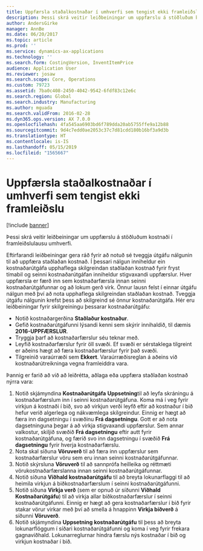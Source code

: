 ```yaml
---
title: Uppfærsla staðalkostnaðar í umhverfi sem tengist ekki framleiðslu
description: Þessi skrá veitir leiðbeiningar um uppfærslu á stöðluðum kostnaði í framleiðslulausu umhverfi.
author: AndersGirke
manager: AnnBe
ms.date: 06/20/2017
ms.topic: article
ms.prod: ''
ms.service: dynamics-ax-applications
ms.technology: ''
ms.search.form: CostingVersion, InventItemPrice
audience: Application User
ms.reviewer: josaw
ms.search.scope: Core, Operations
ms.custom: 79723
ms.assetid: 7ba0c408-2450-4042-9542-6fdf83c12e6c
ms.search.region: Global
ms.search.industry: Manufacturing
ms.author: mguada
ms.search.validFrom: 2016-02-28
ms.dyn365.ops.version: AX 7.0.0
ms.openlocfilehash: 4fa545aa6903bd6f789dda20ab5755ffe9a12b88
ms.sourcegitcommit: 9d4c7edd0ae2053c37c7d81cdd180b16bf3a9d3b
ms.translationtype: HT
ms.contentlocale: is-IS
ms.lasthandoff: 05/15/2019
ms.locfileid: "1565667"
---
```

# <a name="update-standard-costs-in-a-non-manufacturing-environment"></a>Uppfærsla staðalkostnaðar í umhverfi sem tengist ekki framleiðslu

[!include [banner](../includes/banner.md)]

Þessi skrá veitir leiðbeiningar um uppfærslu á stöðluðum kostnaði í framleiðslulausu umhverfi.

Eftirfarandi leiðbeiningar gera ráð fyrir að notuð sé tveggja útgáfu nálgunin til að uppfæra staðlaðan kostnað. Í þessari nálgun inniheldur ein kostnaðarútgáfa upphaflega skilgreindan staðlaðan kostnað fyrir fryst tímabil og seinni kostnaðarútgáfan inniheldur stigvaxandi uppfærslur. Hver uppfærsla er færð inn sem kostnaðarfærsla innan seinni kostnaðarútgáfunnar og að lokum gerð virk. Önnur lausn felst í einnar útgáfu nálgun með því að nota upphaflega skilgreindan staðlaðan kostnað. Tveggja útgáfu nálgunin krefst þess að skilgreind sé önnur kostnaðarútgáfa. Hér eru leiðbeiningar fyrir skilgreiningu þessarar kostnaðarútgáfu:

-   Notið kostnaðargerðina **Staðlaður kostnaður**.
-   Gefið kostnaðarútgáfunni lýsandi kenni sem skýrir innihaldið, til dæmis **2016-UPPFÆRSLUR**.
-   Tryggja þarf að kostnaðarfærslur séu teknar með.
-   Leyfið kostnaðarfærslur fyrir öll svæði. Ef svæði er sérstaklega tilgreint er aðeins hægt að færa kostnaðarfærslur fyrir það svæði.
-   Tilgreinið varaúrræði sem **Ekkert**. Varaúrræðisreglan á aðeins við kostnaðarútreikninga vegna framleiddra vara.

Þannig er farið að við að leiðrétta, aðlaga eða uppfæra staðlaðan kostnað nýrra vara:

1.  Notið skjámyndina **Kostnaðarútgáfa** **Uppsetning**til að leyfa skráningu á kostnaðarfærslum inn í seinni kostnaðarútgáfuna. Koma má í veg fyrir virkjun á kostnaði í bið, svo að virkjun verði leyfð eftir að kostnaður í bið hefur verið algerlega og nákvæmlega skilgreindur. Einnig er hægt að færa inn dagsetningu í svæðinu **Frá dagsetningu**. Gott er að nota dagsetninguna þegar á að virkja stigvaxandi uppfærslur. Sem annar valkostur, skiljið svæðið **Frá dagsetningu** eftir autt fyrir kostnaðarútgáfuna, og færið svo inn dagsetningu í svæðið **Frá dagsetningu** fyrir hverja kostnaðarfærslu.
2.  Nota skal síðuna **Vöruverð** til að færa inn uppfærslur sem kostnaðarfærslur vöru sem eru innan seinni kostnaðarútgáfunnar.
3.  Notið skýrsluna **Vöruverð** til að sannprófa heilleika og réttmæti vörukostnaðarfærslanna innan seinni kostnaðarútgáfunnar.
4.  Notið síðuna **Viðhald kostnaðarútgáfu** til að breyta lokunarflaggi til að heimila virkjun á biðkostnaðarfærslum í seinni kostnaðarútgáfunni.
5.  Notið síðuna **Virkja verð** (sem er opnuð úr síðunni **Viðhald Kostnaðarútgáfu**) til að virkja allar biðkostnaðarfærslur í seinni kostnaðarútgáfunni. Einnig er hægt að gera kostnaðarfærslur í bið fyrir stakar vörur virkar með því að smella á hnappinn **Virkja biðverð** á síðunni **Vöruverð**.
6.  Notið skjámyndina **Uppsetning kostnaðarútgáfu** til þess að breyta lokunarflöggum í síðari kostnaðarútgáfunni og koma í veg fyrir frekara gagnaviðhald. Lokunarreglurnar hindra færslu nýs kostnaðar í bið og virkjun kostnaðar í bið.




